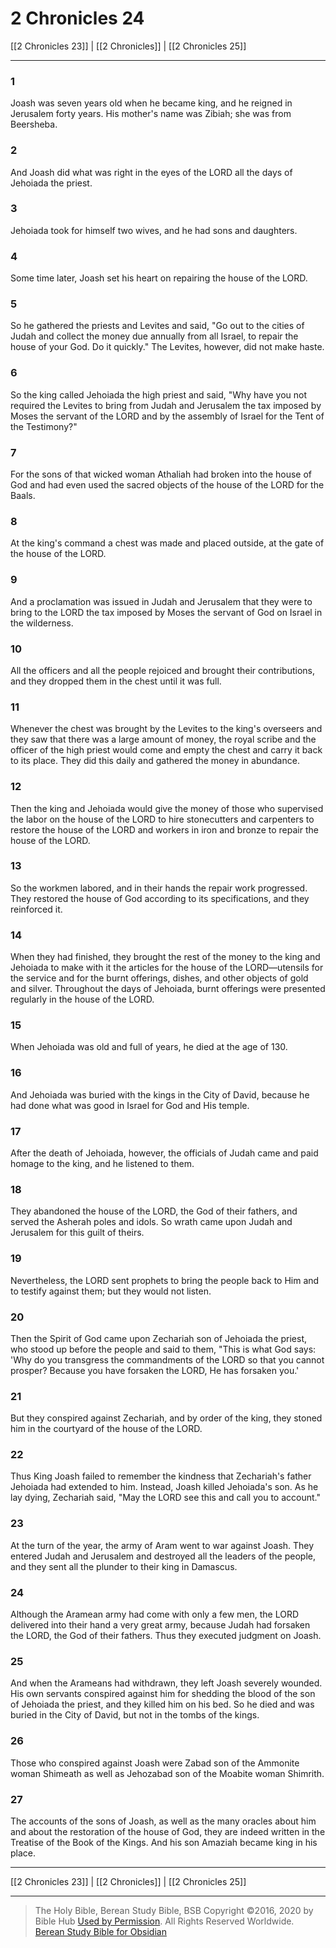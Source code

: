 # 2 Chronicles 24

[[2 Chronicles 23]] | [[2 Chronicles]] | [[2 Chronicles 25]]

---

### 1
Joash was seven years old when he became king, and he reigned in Jerusalem forty years. His mother's name was Zibiah; she was from Beersheba.

### 2
And Joash did what was right in the eyes of the LORD all the days of Jehoiada the priest.

### 3
Jehoiada took for himself two wives, and he had sons and daughters.

### 4
Some time later, Joash set his heart on repairing the house of the LORD.

### 5
So he gathered the priests and Levites and said, "Go out to the cities of Judah and collect the money due annually from all Israel, to repair the house of your God. Do it quickly." The Levites, however, did not make haste.

### 6
So the king called Jehoiada the high priest and said, "Why have you not required the Levites to bring from Judah and Jerusalem the tax imposed by Moses the servant of the LORD and by the assembly of Israel for the Tent of the Testimony?"

### 7
For the sons of that wicked woman Athaliah had broken into the house of God and had even used the sacred objects of the house of the LORD for the Baals.

### 8
At the king's command a chest was made and placed outside, at the gate of the house of the LORD.

### 9
And a proclamation was issued in Judah and Jerusalem that they were to bring to the LORD the tax imposed by Moses the servant of God on Israel in the wilderness.

### 10
All the officers and all the people rejoiced and brought their contributions, and they dropped them in the chest until it was full.

### 11
Whenever the chest was brought by the Levites to the king's overseers and they saw that there was a large amount of money, the royal scribe and the officer of the high priest would come and empty the chest and carry it back to its place. They did this daily and gathered the money in abundance.

### 12
Then the king and Jehoiada would give the money of those who supervised the labor on the house of the LORD to hire stonecutters and carpenters to restore the house of the LORD and workers in iron and bronze to repair the house of the LORD.

### 13
So the workmen labored, and in their hands the repair work progressed. They restored the house of God according to its specifications, and they reinforced it.

### 14
When they had finished, they brought the rest of the money to the king and Jehoiada to make with it the articles for the house of the LORD—utensils for the service and for the burnt offerings, dishes, and other objects of gold and silver. Throughout the days of Jehoiada, burnt offerings were presented regularly in the house of the LORD.

### 15
When Jehoiada was old and full of years, he died at the age of 130.

### 16
And Jehoiada was buried with the kings in the City of David, because he had done what was good in Israel for God and His temple.

### 17
After the death of Jehoiada, however, the officials of Judah came and paid homage to the king, and he listened to them.

### 18
They abandoned the house of the LORD, the God of their fathers, and served the Asherah poles and idols. So wrath came upon Judah and Jerusalem for this guilt of theirs.

### 19
Nevertheless, the LORD sent prophets to bring the people back to Him and to testify against them; but they would not listen.

### 20
Then the Spirit of God came upon Zechariah son of Jehoiada the priest, who stood up before the people and said to them, "This is what God says: 'Why do you transgress the commandments of the LORD so that you cannot prosper? Because you have forsaken the LORD, He has forsaken you.'

### 21
But they conspired against Zechariah, and by order of the king, they stoned him in the courtyard of the house of the LORD.

### 22
Thus King Joash failed to remember the kindness that Zechariah's father Jehoiada had extended to him. Instead, Joash killed Jehoiada's son. As he lay dying, Zechariah said, "May the LORD see this and call you to account."

### 23
At the turn of the year, the army of Aram went to war against Joash. They entered Judah and Jerusalem and destroyed all the leaders of the people, and they sent all the plunder to their king in Damascus.

### 24
Although the Aramean army had come with only a few men, the LORD delivered into their hand a very great army, because Judah had forsaken the LORD, the God of their fathers. Thus they executed judgment on Joash.

### 25
And when the Arameans had withdrawn, they left Joash severely wounded. His own servants conspired against him for shedding the blood of the son of Jehoiada the priest, and they killed him on his bed. So he died and was buried in the City of David, but not in the tombs of the kings.

### 26
Those who conspired against Joash were Zabad son of the Ammonite woman Shimeath as well as Jehozabad son of the Moabite woman Shimrith.

### 27
The accounts of the sons of Joash, as well as the many oracles about him and about the restoration of the house of God, they are indeed written in the Treatise of the Book of the Kings. And his son Amaziah became king in his place.

---

[[2 Chronicles 23]] | [[2 Chronicles]] | [[2 Chronicles 25]]

---

> The Holy Bible, Berean Study Bible, BSB
> Copyright &copy;2016, 2020 by Bible Hub
> [Used by Permission](https://berean.bible/terms.htm). All Rights Reserved Worldwide.
> [Berean Study Bible for Obsidian](https://github.com/gapmiss/berean-study-bible-for-obsidian)</small>

